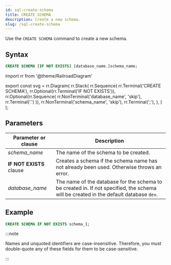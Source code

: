 ```yaml
---
id: sql-create-schema
title: CREATE SCHEMA
description: Create a new schema.
slug: /sql-create-schema
---
```


<head>
  <link rel="canonical" href="https://docs.risingwave.com/docs/current/sql-create-schema/" />
</head>

Use the `CREATE SCHEMA` command to create a new schema.

## Syntax

```sql
CREATE SCHEMA [IF NOT EXISTS] [database_name.]schema_name;
```

import rr from '@theme/RailroadDiagram'

export const svg = rr.Diagram(
rr.Stack(
rr.Sequence(
rr.Terminal('CREATE SCHEMA'),
rr.Optional(rr.Terminal('IF NOT EXISTS')),
rr.Optional(rr.Sequence(
rr.NonTerminal('database_name', 'skip'),
rr.Terminal('.')
)),
rr.NonTerminal('schema_name', 'skip'),
rr.Terminal(';'),
),
)
);

<Drawer SVG={svg} />

## Parameters

| Parameter or clause         | Description                                                                                                                           |
| --------------------------- | ------------------------------------------------------------------------------------------------------------------------------------- |
| _schema_name_               | The name of the schema to be created.                                                                                                 |
| <b>IF NOT EXISTS</b> clause | Creates a schema if the schema name has not already been used. Otherwise throws an error.                                             |
| _database_name_             | The name of the database for the schema to be created in. If not specified, the schema will be created in the default database `dev`. |

## Example

```sql
CREATE SCHEMA IF NOT EXISTS schema_1;
```

:::note

Names and unquoted identifiers are case-insensitive. Therefore, you must double-quote any of these fields for them to be case-sensitive.

:::
